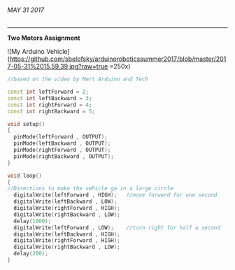 ###### MAY 31 2017
___

**Two Motors Assignment**

![My Arduino Vehicle](https://github.com/sbelofsky/arduinoroboticssummer2017/blob/master/2017-05-31%2015.59.39.jpg?raw=true =250x)

```c++
//based on the video by Mert Arduino and Tech

const int leftForward = 2;
const int leftBackward = 3;
const int rightForward = 4;
const int rightBackward = 5;

void setup() 
{
  pinMode(leftForward , OUTPUT);
  pinMode(leftBackward , OUTPUT);
  pinMode(rightForward , OUTPUT);
  pinMode(rightBackward , OUTPUT);
}

void loop()
{
//Directions to make the vehicle go in a large circle
  digitalWrite(leftForward , HIGH);   //move forward for one second
  digitalWrite(leftBackward , LOW);
  digitalWrite(rightForward , HIGH);
  digitalWrite(rightBackward , LOW);
  delay(1000);
  digitalWrite(leftForward , LOW);    //turn right for half a second
  digitalWrite(leftBackward , HIGH);
  digitalWrite(rightForward , HIGH);
  digitalWrite(rightBackward , LOW);
  delay(200);
}
```
